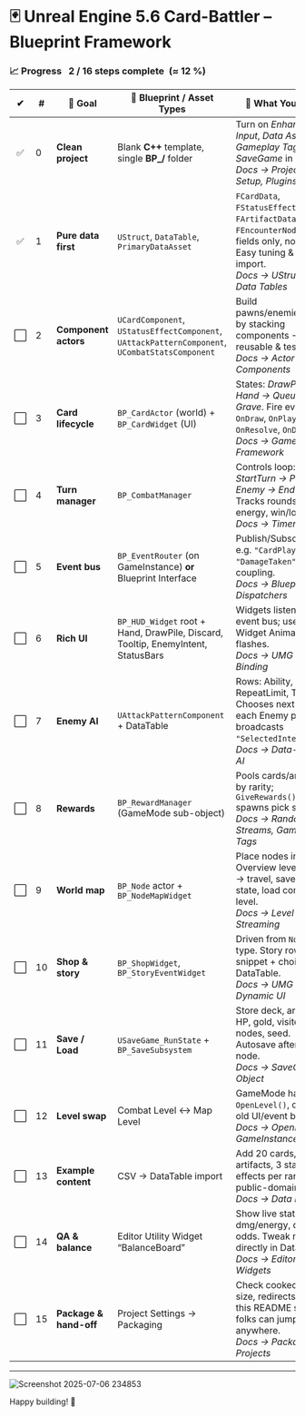 # 🃏 Unreal Engine 5.6 Card-Battler – Blueprint Framework

### 📈 Progress  **2 / 16 steps complete (≈ 12 %)**

| ✔ | # | 🎯 Goal | 🔑 Blueprint / Asset Types | 🧩 What You Build |
|:-:|---|---------|---------------------------|------------------|
| ✅ | 0 | **Clean project** | Blank **C++** template, single **BP_/** folder | Turn on *Enhanced Input*, *Data Assets*, *Gameplay Tags*, *SaveGame* in **Plugins**. <br/>*Docs → Project Setup, Plugins* |
| ✅ | 1 | **Pure data first** | `UStruct`, `DataTable`, `PrimaryDataAsset` | `FCardData`, `FStatusEffectData`, `FArtifactData`, `FEncounterNodeData` – fields only, no logic. Easy tuning & CSV import. <br/>*Docs → UStructs & Data Tables* |
| ⬜ | 2 | **Component actors** | `UCardComponent`, `UStatusEffectComponent`, `UAttackPatternComponent`, `UCombatStatsComponent` | Build pawns/enemies/cards by stacking components → reusable & testable. <br/>*Docs → Actor Components* |
| ⬜ | 3 | **Card lifecycle** | `BP_CardActor` (world) + `BP_CardWidget` (UI) | States: *DrawPile → Hand → Queue → Grave*. Fire events: `OnDraw`, `OnPlay`, `OnResolve`, `OnDiscard`. <br/>*Docs → Gameplay Framework* |
| ⬜ | 4 | **Turn manager** | `BP_CombatManager` | Controls loop: *StartTurn → Player → Enemy → EndTurn*. Tracks rounds, energy, win/loss. <br/>*Docs → Timers & Tick* |
| ⬜ | 5 | **Event bus** | `BP_EventRouter` (on GameInstance) **or** Blueprint Interface | Publish/Subscribe: e.g. `"CardPlayed"`, `"DamageTaken"`; loose coupling. <br/>*Docs → Blueprint Dispatchers* |
| ⬜ | 6 | **Rich UI** | `BP_HUD_Widget` root + Hand, DrawPile, Discard, Tooltip, EnemyIntent, StatusBars | Widgets listen to the event bus; use Widget Animations for flashes. <br/>*Docs → UMG Basics, Binding* |
| ⬜ | 7 | **Enemy AI** | `UAttackPatternComponent` + DataTable | Rows: Ability, Weight, RepeatLimit, Tag. Chooses next ability each Enemy phase; broadcasts `"SelectedIntent"`. <br/>*Docs → Data-Driven AI* |
| ⬜ | 8 | **Rewards** | `BP_RewardManager` (GameMode sub-object) | Pools cards/artifacts by rarity; `GiveRewards()` spawns pick screen. <br/>*Docs → Random Streams, Gameplay Tags* |
| ⬜ | 9 | **World map** | `BP_Node` actor + `BP_NodeMapWidget` | Place nodes in an Overview level. Click → travel, save run state, load combat level. <br/>*Docs → Level Streaming* |
| ⬜ | 10 | **Shop & story** | `BP_ShopWidget`, `BP_StoryEventWidget` | Driven from `NodeData` type. Story rows hold snippet + choices in DataTable. <br/>*Docs → UMG Dynamic UI* |
| ⬜ | 11 | **Save / Load** | `USaveGame_RunState` + `BP_SaveSubsystem` | Store deck, artifacts, HP, gold, visited nodes, seed. Autosave after every node. <br/>*Docs → SaveGame Object* |
| ⬜ | 12 | **Level swap** | Combat Level ↔ Map Level | GameMode handles `OpenLevel()`, clears old UI/event binds. <br/>*Docs → OpenLevel, GameInstance* |
| ⬜ | 13 | **Example content** | CSV → DataTable import | Add 20 cards, 5 artifacts, 3 status effects per rarity. Use public-domain art. <br/>*Docs → Data Import* |
| ⬜ | 14 | **QA & balance** | Editor Utility Widget “BalanceBoard” | Show live stats: dmg/energy, draw odds. Tweak numbers directly in DataTables. <br/>*Docs → Editor Utility Widgets* |
| ⬜ | 15 | **Package & hand-off** | Project Settings → Packaging | Check cooked assets, size, redirects. Ship this README so new folks can jump in anywhere. <br/>*Docs → Packaging Projects* |

---

![Screenshot 2025-07-06 234853](https://github.com/user-attachments/assets/0187b84a-c3c8-4a29-8e65-c6fa3a29d791)

Happy building! 🙌
